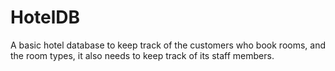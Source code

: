 # HotelDB
A basic hotel database to keep track of the customers who book rooms, and the room types, it also needs to keep track of its staff members.
